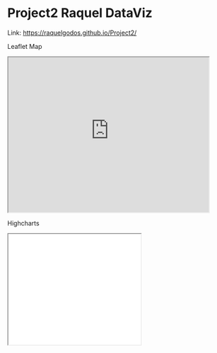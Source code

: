 # Project2 Raquel DataViz

Link: https://raquelgodos.github.io/Project2/

Leaflet Map

<iframe src="https://raquelgodos.github.io/leaflet-map-simple" width="90%" height="350"></iframe>

<space>

Highcharts

<iframe src=”https://raquelgodos.github.io/highcharts-scatter-csv” width=”70%” height="250"></iframe> 
